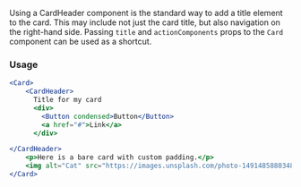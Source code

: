 Using a CardHeader component is the standard way to add a title element to the card. This may include not just the card title, but also navigation on the right-hand side.
Passing `title` and `actionComponents` props to the `Card` component can be used as a shortcut.

### Usage

```jsx
<Card>
    <CardHeader>
      Title for my card
      <div>
        <Button condensed>Button</Button>
        <a href="#">Link</a>
      </div>

</CardHeader>
    <p>Here is a bare card with custom padding.</p>
    <img alt="Cat" src="https://images.unsplash.com/photo-1491485880348-85d48a9e5312?w=500" />
</Card>
```
